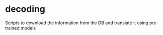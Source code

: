 # decoding
Scripts to download the information from the DB and translate it using pre-trained models
